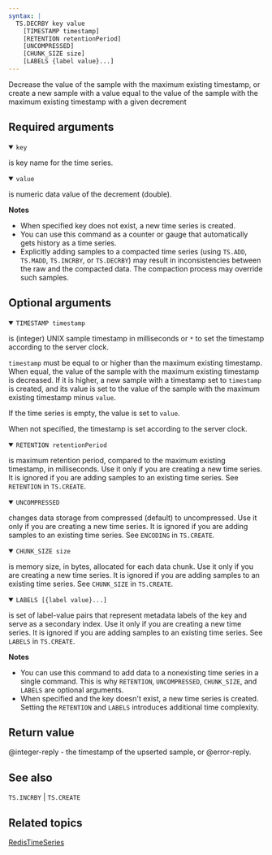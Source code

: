 ```yaml
---
syntax: |
  TS.DECRBY key value 
    [TIMESTAMP timestamp] 
    [RETENTION retentionPeriod] 
    [UNCOMPRESSED] 
    [CHUNK_SIZE size] 
    [LABELS {label value}...]
---
```


Decrease the value of the sample with the maximum existing timestamp, or create a new sample with a value equal to the value of the sample with the maximum existing timestamp with a given decrement

## Required arguments

<details open><summary><code>key</code></summary> 

is key name for the time series.
</details>

<details open><summary><code>value</code></summary> 

is numeric data value of the decrement (double).
</details>

<note><b>Notes</b>
- When specified key does not exist, a new time series is created.
- You can use this command as a counter or gauge that automatically gets history as a time series.
- Explicitly adding samples to a compacted time series (using `TS.ADD`, `TS.MADD`, `TS.INCRBY`, or `TS.DECRBY`) may result in inconsistencies between the raw and the compacted data. The compaction process may override such samples.
</note>

## Optional arguments

<details open><summary><code>TIMESTAMP timestamp</code></summary> 

is (integer) UNIX sample timestamp in milliseconds or `*` to set the timestamp according to the server clock.

`timestamp` must be equal to or higher than the maximum existing timestamp. When equal, the value of the sample with the maximum existing timestamp is decreased. If it is higher, a new sample with a timestamp set to `timestamp` is created, and its value is set to the value of the sample with the maximum existing timestamp minus `value`. 

If the time series is empty, the value is set to `value`.
  
When not specified, the timestamp is set according to the server clock.  
</details>

<details open><summary><code>RETENTION retentionPeriod</code></summmary> 

is maximum retention period, compared to the maximum existing timestamp, in milliseconds. Use it only if you are creating a new time series. It is ignored if you are adding samples to an existing time series. See `RETENTION` in `TS.CREATE`.
</details>

 
<details open><summary><code>UNCOMPRESSED</code></summary>

changes data storage from compressed (default) to uncompressed. Use it only if you are creating a new time series. It is ignored if you are adding samples to an existing time series. See `ENCODING` in `TS.CREATE`.
</details>

<details open><summary><code>CHUNK_SIZE size</code></summary> 

is memory size, in bytes, allocated for each data chunk. Use it only if you are creating a new time series. It is ignored if you are adding samples to an existing time series. See `CHUNK_SIZE` in `TS.CREATE`.
</details>

<details open><summary><code>LABELS [{label value}...]</code></summary> 

is set of label-value pairs that represent metadata labels of the key and serve as a secondary index. Use it only if you are creating a new time series. It is ignored if you are adding samples to an existing time series. See `LABELS` in `TS.CREATE`.
</details>

<note><b>Notes</b>

 - You can use this command to add data to a nonexisting time series in a single command.
  This is why `RETENTION`, `UNCOMPRESSED`,  `CHUNK_SIZE`, and `LABELS` are optional arguments.
 - When specified and the key doesn't exist, a new time series is created.
  Setting the `RETENTION` and `LABELS` introduces additional time complexity.
</note>

## Return value

@integer-reply - the timestamp of the upserted sample, or @error-reply.

## See also

`TS.INCRBY` | `TS.CREATE` 

## Related topics

[RedisTimeSeries](/docs/stack/timeseries)
